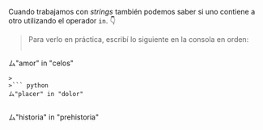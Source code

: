 Cuando trabajamos con _strings_ también podemos saber si uno contiene a otro utilizando el operador `in`. :point_down:

> Para verlo en práctica, escribí lo siguiente en la consola en orden:
>
>``` python
ム"amor" in "celos"
```
>
>``` python
ム"placer" in "dolor"
```
>
>``` python
ム"historia" in "prehistoria"
```